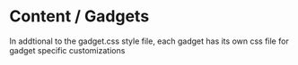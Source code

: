 ﻿# Content / Gadgets

In addtional to the gadget.css style file, each gadget has its own css file for gadget specific customizations